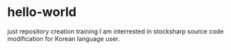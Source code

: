 # hello-world
just repository creation training
I am interrested in stocksharp source code modification for Korean language user.
